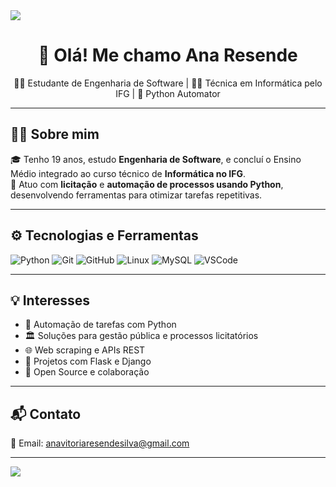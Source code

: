 <img src="https://capsule-render.vercel.app/api?type=waving&color=0:3e3e3e,100:7f5af0&height=180&section=header&text=Bem-vindo%20ao%20meu%20perfil!&fontColor=ffffff&fontSize=30&animation=fadeIn" />

<h1 align="center">👋 Olá! Me chamo Ana Resende</h1>
<p align="center">
  🧑‍💻 Estudante de Engenharia de Software | 👨‍🎓 Técnica em Informática pelo IFG | 🐍 Python Automator
</p>

---

## 👨‍💻 Sobre mim

🎓 Tenho 19 anos, estudo **Engenharia de Software**, e concluí o Ensino Médio integrado ao curso técnico de **Informática no IFG**.  
🚀 Atuo com **licitação** e **automação de processos usando Python**, desenvolvendo ferramentas para otimizar tarefas repetitivas.

---

## ⚙️ Tecnologias e Ferramentas

![Python](https://img.shields.io/badge/Python-3776AB?style=for-the-badge&logo=python&logoColor=white)
![Git](https://img.shields.io/badge/Git-F05032?style=for-the-badge&logo=git&logoColor=white)
![GitHub](https://img.shields.io/badge/GitHub-181717?style=for-the-badge&logo=github&logoColor=white)
![Linux](https://img.shields.io/badge/Linux-FCC624?style=for-the-badge&logo=linux&logoColor=black)
![MySQL](https://img.shields.io/badge/MySQL-4479A1?style=for-the-badge&logo=mysql&logoColor=white)
![VSCode](https://img.shields.io/badge/VS_Code-007ACC?style=for-the-badge&logo=visual-studio-code&logoColor=white)

---

## 💡 Interesses

- 🤖 Automação de tarefas com Python  
- 🏛️ Soluções para gestão pública e processos licitatórios  
- 🌐 Web scraping e APIs REST  
- 🚧 Projetos com Flask e Django  
- 🤝 Open Source e colaboração  

---

## 📬 Contato

📧 Email: [anavitoriaresendesilva@gmail.com](mailto:anavitoriaresendesilva@gmail.com)

---

<img src="https://capsule-render.vercel.app/api?type=waving&color=0:7f5af0,100:3e3e3e&height=120&section=footer"/>
